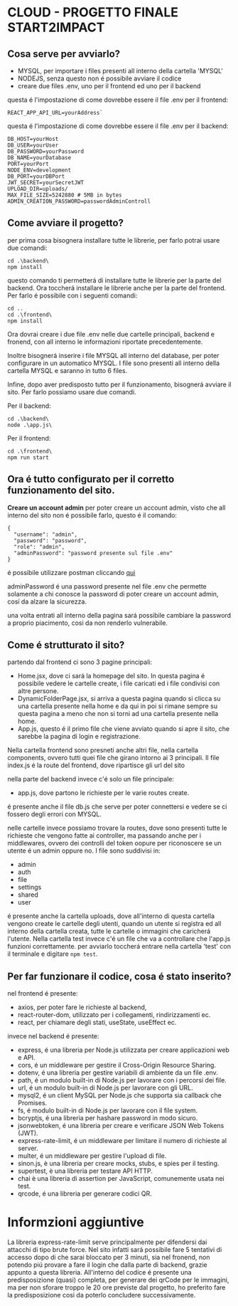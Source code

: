 # CLOUD - PROGETTO FINALE START2IMPACT

## Cosa serve per avviarlo?

- MYSQL, per importare i files presenti all interno della cartella 'MYSQL'
- NODEJS, senza questo non é possibile avviare il codice
- creare due files .env, uno per il frontend ed uno per il backend

questa é l'impostazione di come dovrebbe essere il file .env per il frontend:

```env
REACT_APP_API_URL=yourAddress`
```

questa é l'impostazione di come dovrebbe essere il file .env per il backend:

``` env
DB_HOST=yourHost
DB_USER=yourUser
DB_PASSWORD=yourPassword
DB_NAME=yourDatabase
PORT=yourPort
NODE_ENV=development
DB_PORT=yourDBPort
JWT_SECRET=yourSecretJWT
UPLOAD_DIR=uploads/
MAX_FILE_SIZE=5242880 # 5MB in bytes
ADMIN_CREATION_PASSWORD=passwordAdminControll
```

## Come avviare il progetto?

per prima cosa bisognera installare tutte le librerie, per farlo potrai usare due comandi:

```
cd .\backend\
npm install
```
questo comando ti permetterá di installare tutte le librerie per la parte del backend.
Ora toccherá installare le librerie anche per la parte del frontend. Per farlo é possibile con i seguenti comandi:

```
cd ..
cd .\frontend\
npm install
```

Ora dovrai creare i due file .env nelle due cartelle principali, backend e fronend, con all interno le informazioni riportate precedentemente.

 Inoltre bisognerá inserire i file MYSQL all interno del database, per poter configurare in un automatico MYSQL.
 I file sono presenti all interno della cartella MYSQL e saranno in tutto 6 files.
 
 Infine, dopo aver predisposto tutto per il funzionamento, bisognerá avviare il sito.
 Per farlo possiamo usare due comandi.
 
Per il backend:
 ```
cd .\backend\
node .\app.js\
```
Per il frontend:
```
cd .\frontend\
npm run start
```
Ora é tutto configurato per il corretto funzionamento del sito.
---
**Creare un account admin**
per poter creare un account admin, visto che all interno del sito non é possibile farlo, questo é il comando:
```
{
  "username": "admin",
  "password": "password",
  "role": "admin",
  "adminPassword": "password presente sul file .env"
}
```
é possibile utilizzare postman cliccando [qui](https://www.postman.com/)

adminPassword é una password presente nel file .env che permette solamente a chi conosce la password di poter creare un account admin, cosí da alzare la sicurezza.

una volta entrati all interno della pagina sará possibile cambiare la password a proprio piacimento, cosi da non renderlo vulnerabile.


## Come é strutturato il sito?

partendo dal frontend ci sono 3 pagine principali:
- Home.jsx, dove ci sará la homepage del sito. In questa pagina é possibile vedere le cartelle create, i file caricati ed i file condivisi con altre persone.
- DynamicFolderPage.jsx, si arriva a questa pagina quando si clicca su una cartella presente nella home e da qui in poi si rimane sempre su questa pagina a meno che non si torni ad una cartella presente nella home.
- App.js, questo é il primo file che viene avviato quando si apre il sito, che sarebbe la pagina di login e registrazione.

Nella cartella frontend sono presneti anche altri file, nella cartella components, ovvero tutti quei file che girano intorno ai 3 principali.
Il file index.js é la route del frontend, dove ripartisce gli url del sito


nella parte del backend invece c'é solo un file principale:

- app.js, dove partono le richieste per le varie routes create.

é presente anche il file db.js che serve per poter connettersi e vedere se ci fossero degli errori con MYSQL.

nelle cartelle invece possiamo trovare la routes, dove sono presenti tutte le richieste che vengono fatte ai controller, ma passando anche per i middlewares, ovvero dei controlli del token oopure per riconoscere se un utente é un admin oppure no.
I file sono suddivisi in:
- admin
- auth
- file
- settings
- shared
- user

é presente anche la cartella uploads, dove all'interno di questa cartella vengono create le cartelle degli utenti, quando un utente si registra ed all interno della cartella creata, tutte le cartelle o immagini che caricherá l'utente.
Nella cartella test invece c'é un file che va a controllare che l'app.js funzioni correttamente. per avviarlo toccherá entrare nella cartella 'test' con il terminale e digitare `npm test`.

## Per far funzionare il codice, cosa é stato inserito?

nel frontend é presente:
- axios, per poter fare le richieste al backend,
- react-router-dom, utilizzato per i collegamenti, rindirizzamenti ec.
- react, per chiamare degli stati, useState, useEffect ec.

invece nel backend é presente:
- express, é una libreria per Node.js utilizzata per creare applicazioni web e API.
- cors, é un middleware per gestire il Cross-Origin Resource Sharing.
- dotenv, é una libreria per gestire variabili di ambiente da un file .env.
- path, é un modulo built-in di Node.js per lavorare con i percorsi dei file.
- url, é un modulo built-in di Node.js per lavorare con gli URL.
- mysql2, é un client MySQL per Node.js che supporta sia callback che Promises.
- fs, é modulo built-in di Node.js per lavorare con il file system.
- bcryptjs, é una libreria per hashare password in modo sicuro.
- jsonwebtoken, é una libreria per creare e verificare JSON Web Tokens (JWT).
- express-rate-limit, é un middleware per limitare il numero di richieste al server.
- multer, é un middleware per gestire l'upload di file.
- sinon.js, è una libreria per creare mocks, stubs, e spies per il testing.
- supertest, è una libreria per testare API HTTP.
- chai è una libreria di assertion per JavaScript, comunemente usata nei test.
- qrcode, é una libreria per generare codici QR.

# Informzioni aggiuntive
La libreria express-rate-limit serve principalmente per difendersi dai attacchi di tipo brute force. 
Nel sito infatti sará possibile fare 5 tentativi di accesso dopo di che sarai bloccato per 3 minuti, sia nel fronend, non potendo piú provare a fare il login che dalla parte di backend, grazie appunto a questa libreria.
All'interno del codice é presente una predisposizione (quasi) completa, per generare dei qrCode per le immagini, ma per non sforare troppo le 20 ore previste dal progetto, ho preferito fare la predisposizione cosi da poterlo concludere successivamente.
